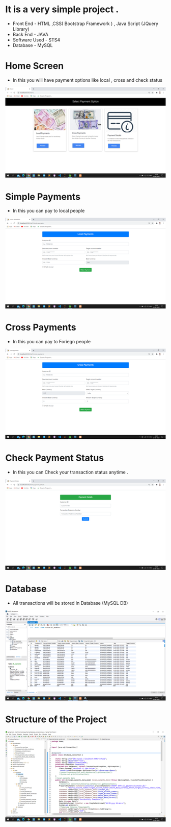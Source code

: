# It is a very simple project . 

- Front End - HTML ,CSS( Bootstrap Framework ) , Java Script (JQuery Library)
- Back End - JAVA
- Software Used - STS4
- Database - MySQL


# Home Screen 

- In this you will have payment  options like local , cross and check status

![alt text](https://github.com/premsai2030/Simple-Payments/blob/master/Home.png)

# Simple Payments 

- In this you can pay to local people 

![alt text](https://github.com/premsai2030/Simple-Payments/blob/master/Local%20Payments.png)


# Cross Payments 

- In this you can pay to Foriegn people 

![alt text](https://github.com/premsai2030/Simple-Payments/blob/master/Cross%20Payments.png)


# Check Payment Status

- In this you can Check your transaction status anytime .

![alt text](https://github.com/premsai2030/Simple-Payments/blob/master/Checking.png)

# Database

- All transactions will be stored in Database (MySQL DB)

![alt text](https://github.com/premsai2030/Simple-Payments/blob/master/Database.png)

# Structure of the Project 

![alt text](https://github.com/premsai2030/Simple-Payments/blob/master/Structure.png)
